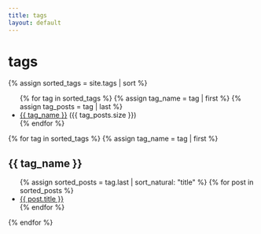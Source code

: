 ```yaml
---
title: tags
layout: default
---
```

# tags
{% assign sorted_tags = site.tags | sort %}

<ul class="taglist">
{% for tag in sorted_tags %}
  {% assign tag_name = tag | first %}
  {% assign tag_posts = tag | last %}
  <li class="tagnav"><a href="#{{ tag_name }}">{{ tag_name }}</a> ({{ tag_posts.size }})</li>
{% endfor %}
</ul>

{% for tag in sorted_tags %}
  {% assign tag_name = tag | first %}
  <h2 id="{{ tag_name }}">{{ tag_name }}</h2>
  <ul>
    {% assign sorted_posts = tag.last | sort_natural: "title" %}
    {% for post in sorted_posts %}
      <li class="taglink"><a href="{{ post.url | relative_url }}">{{ post.title }}</a></li>
    {% endfor %}
  </ul>
{% endfor %}
